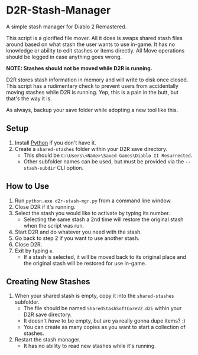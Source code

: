 # D2R-Stash-Manager
A simple stash manager for Diablo 2 Remastered.

This script is a glorified file mover.
All it does is swaps shared stash files around based on what stash the user wants to use in-game.
It has no knowledge or ability to edit stashes or items directly.
All Move operations should be logged in case anything goes wrong.

__NOTE: Stashes should not be moved while D2R is running.__

D2R stores stash information in memory and will write to disk once closed.
This script has a rudimentary check to prevent users from accidentally moving stashes while D2R is running.
Yep, this is a pain in the butt, but that's the way it is.

As always, backup your save folder while adopting a new tool like this.

## Setup
1. Install [Python](https://www.python.org/) if you don't have it.
2. Create a `shared-stashes` folder within your D2R save directory.
    * This should be `C:\Users\<Name>\Saved Games\Diablo II Resurrected`.
    * Other subfolder names can be used, but must be provided via the `--stash-subdir` CLI option.

## How to Use
1. Run `python.exe d2r-stash-mgr.py` from a command line window.
2. Close D2R if it's running.
3. Select the stash you would like to activate by typing its number.
    * Selecting the same stash a 2nd time will restore the original stash when the script was run.
4. Start D2R and do whatever you need with the stash.
5. Go back to step 2 if you want to use another stash.
6. Close D2R.
7. Exit by typing `e`.
    * If a stash is selected, it will be moved back to its original place and the original stash will be restored for use in-game.

## Creating New Stashes
1. When your shared stash is empty, copy it into the `shared-stashes` subfolder.
    * The file should be named `SharedStashSoftCoreV2.d2i` within your D2R save directory.
    * It doesn't _have_ to be empty, but are ya really gonna dupe items? :)
    * You can create as many copies as you want to start a collection of stashes.
2. Restart the stash manager.
    * It has no ability to read new stashes while it's running.
